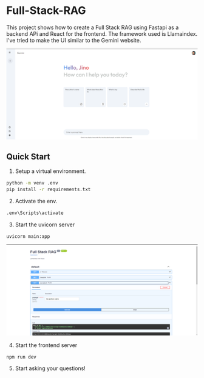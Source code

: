 # Full-Stack-RAG

This project shows how to create a Full Stack RAG using Fastapi as a backend APi and React for the frontend. The framework used is Llamaindex.
I've tried to make the UI similar to the Gemini website.

![UI](artifacts/ui.png)

## Quick Start

1. Setup a virtual environment.

```bash
python -m venv .env
pip install -r requirements.txt
```

2. Activate the env.

```bash
.env\Scripts\activate
```

3. Start the uvicorn server

```
uvicorn main:app
```

![FastAPI](artifacts/fastapi.png)

4. Start the frontend server

```
npm run dev
```

5. Start asking your questions!
